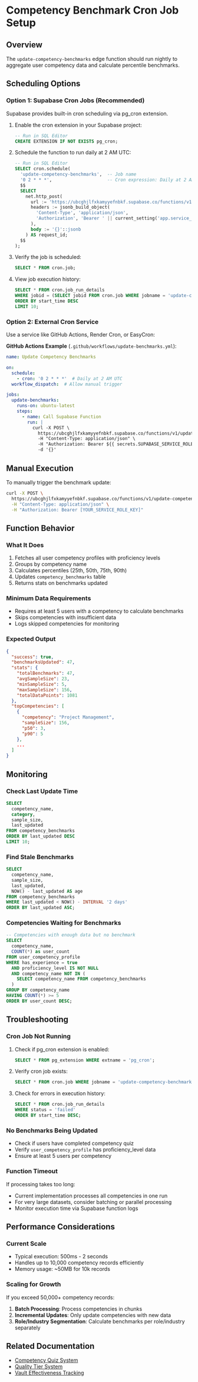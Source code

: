 # Competency Benchmark Cron Job Setup

## Overview

The `update-competency-benchmarks` edge function should run nightly to aggregate user competency data and calculate percentile benchmarks.

## Scheduling Options

### Option 1: Supabase Cron Jobs (Recommended)

Supabase provides built-in cron scheduling via pg_cron extension.

1. Enable the cron extension in your Supabase project:
   ```sql
   -- Run in SQL Editor
   CREATE EXTENSION IF NOT EXISTS pg_cron;
   ```

2. Schedule the function to run daily at 2 AM UTC:
   ```sql
   -- Run in SQL Editor
   SELECT cron.schedule(
     'update-competency-benchmarks',  -- Job name
     '0 2 * * *',                     -- Cron expression: Daily at 2 AM UTC
     $$
     SELECT
       net.http_post(
         url := 'https://ubcghjlfxkamyyefnbkf.supabase.co/functions/v1/update-competency-benchmarks',
         headers := jsonb_build_object(
           'Content-Type', 'application/json',
           'Authorization', 'Bearer ' || current_setting('app.service_role_key')
         ),
         body := '{}'::jsonb
       ) AS request_id;
     $$
   );
   ```

3. Verify the job is scheduled:
   ```sql
   SELECT * FROM cron.job;
   ```

4. View job execution history:
   ```sql
   SELECT * FROM cron.job_run_details
   WHERE jobid = (SELECT jobid FROM cron.job WHERE jobname = 'update-competency-benchmarks')
   ORDER BY start_time DESC
   LIMIT 10;
   ```

### Option 2: External Cron Service

Use a service like GitHub Actions, Render Cron, or EasyCron:

**GitHub Actions Example** (`.github/workflows/update-benchmarks.yml`):

```yaml
name: Update Competency Benchmarks

on:
  schedule:
    - cron: '0 2 * * *'  # Daily at 2 AM UTC
  workflow_dispatch:  # Allow manual trigger

jobs:
  update-benchmarks:
    runs-on: ubuntu-latest
    steps:
      - name: Call Supabase Function
        run: |
          curl -X POST \
            https://ubcghjlfxkamyyefnbkf.supabase.co/functions/v1/update-competency-benchmarks \
            -H "Content-Type: application/json" \
            -H "Authorization: Bearer ${{ secrets.SUPABASE_SERVICE_ROLE_KEY }}" \
            -d '{}'
```

## Manual Execution

To manually trigger the benchmark update:

```bash
curl -X POST \
  https://ubcghjlfxkamyyefnbkf.supabase.co/functions/v1/update-competency-benchmarks \
  -H "Content-Type: application/json" \
  -H "Authorization: Bearer [YOUR_SERVICE_ROLE_KEY]"
```

## Function Behavior

### What It Does

1. Fetches all user competency profiles with proficiency levels
2. Groups by competency name
3. Calculates percentiles (25th, 50th, 75th, 90th)
4. Updates `competency_benchmarks` table
5. Returns stats on benchmarks updated

### Minimum Data Requirements

- Requires at least 5 users with a competency to calculate benchmarks
- Skips competencies with insufficient data
- Logs skipped competencies for monitoring

### Expected Output

```json
{
  "success": true,
  "benchmarksUpdated": 47,
  "stats": {
    "totalBenchmarks": 47,
    "avgSampleSize": 23,
    "minSampleSize": 5,
    "maxSampleSize": 156,
    "totalDataPoints": 1081
  },
  "topCompetencies": [
    {
      "competency": "Project Management",
      "sampleSize": 156,
      "p50": 3,
      "p90": 5
    },
    ...
  ]
}
```

## Monitoring

### Check Last Update Time

```sql
SELECT
  competency_name,
  category,
  sample_size,
  last_updated
FROM competency_benchmarks
ORDER BY last_updated DESC
LIMIT 10;
```

### Find Stale Benchmarks

```sql
SELECT
  competency_name,
  sample_size,
  last_updated,
  NOW() - last_updated AS age
FROM competency_benchmarks
WHERE last_updated < NOW() - INTERVAL '2 days'
ORDER BY last_updated ASC;
```

### Competencies Waiting for Benchmarks

```sql
-- Competencies with enough data but no benchmark
SELECT
  competency_name,
  COUNT(*) as user_count
FROM user_competency_profile
WHERE has_experience = true
  AND proficiency_level IS NOT NULL
  AND competency_name NOT IN (
    SELECT competency_name FROM competency_benchmarks
  )
GROUP BY competency_name
HAVING COUNT(*) >= 5
ORDER BY user_count DESC;
```

## Troubleshooting

### Cron Job Not Running

1. Check if pg_cron extension is enabled:
   ```sql
   SELECT * FROM pg_extension WHERE extname = 'pg_cron';
   ```

2. Verify cron job exists:
   ```sql
   SELECT * FROM cron.job WHERE jobname = 'update-competency-benchmarks';
   ```

3. Check for errors in execution history:
   ```sql
   SELECT * FROM cron.job_run_details
   WHERE status = 'failed'
   ORDER BY start_time DESC;
   ```

### No Benchmarks Being Updated

- Check if users have completed competency quiz
- Verify `user_competency_profile` has proficiency_level data
- Ensure at least 5 users per competency

### Function Timeout

If processing takes too long:
- Current implementation processes all competencies in one run
- For very large datasets, consider batching or parallel processing
- Monitor execution time via Supabase function logs

## Performance Considerations

### Current Scale

- Typical execution: 500ms - 2 seconds
- Handles up to 10,000 competency records efficiently
- Memory usage: ~50MB for 10k records

### Scaling for Growth

If you exceed 50,000+ competency records:

1. **Batch Processing**: Process competencies in chunks
2. **Incremental Updates**: Only update competencies with new data
3. **Role/Industry Segmentation**: Calculate benchmarks per role/industry separately

## Related Documentation

- [Competency Quiz System](./CAREER_VAULT_ASSESSMENT.md)
- [Quality Tier System](./RESUME_BUILDER_REDESIGN.md)
- [Vault Effectiveness Tracking](./supabase/migrations/20251021190000_add_vault_effectiveness_tracking.sql)
